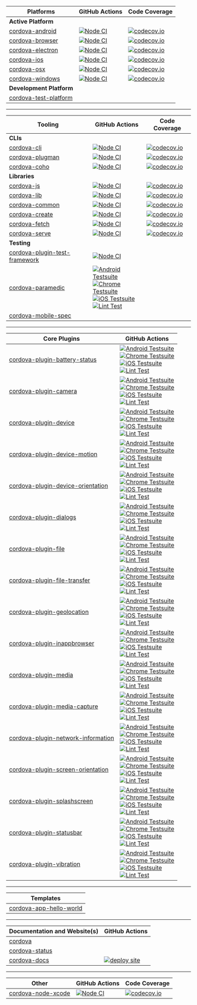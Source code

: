 <!-- This markdown was generated with http://cordova.betamo.de/cordova-status_markdown.php -->

| Platforms | GitHub Actions | Code Coverage |
| -- | -- | -- |
| **Active Platform** | | |
| [cordova-android](https://github.com/apache/cordova-android) | [![Node CI](https://github.com/apache/cordova-android/workflows/Node%20CI/badge.svg?branch=master)](https://github.com/apache/cordova-android/actions?query=branch%3Amaster) | [![codecov.io](https://codecov.io/github/apache/cordova-android/coverage.svg?branch=master)](https://codecov.io/github/apache/cordova-android?branch=master) |
| [cordova-browser](https://github.com/apache/cordova-browser) | [![Node CI](https://github.com/apache/cordova-browser/workflows/Node%20CI/badge.svg?branch=master)](https://github.com/apache/cordova-browser/actions?query=branch%3Amaster) | [![codecov.io](https://codecov.io/github/apache/cordova-browser/coverage.svg?branch=master)](https://codecov.io/github/apache/cordova-browser?branch=master) |
| [cordova-electron](https://github.com/apache/cordova-electron) | [![Node CI](https://github.com/apache/cordova-electron/workflows/Node%20CI/badge.svg?branch=master)](https://github.com/apache/cordova-electron/actions?query=branch%3Amaster) | [![codecov.io](https://codecov.io/github/apache/cordova-electron/coverage.svg?branch=master)](https://codecov.io/github/apache/cordova-electron?branch=master) |
| [cordova-ios](https://github.com/apache/cordova-ios) | [![Node CI](https://github.com/apache/cordova-ios/workflows/Node%20CI/badge.svg?branch=master)](https://github.com/apache/cordova-ios/actions?query=branch%3Amaster) | [![codecov.io](https://codecov.io/github/apache/cordova-ios/coverage.svg?branch=master)](https://codecov.io/github/apache/cordova-ios?branch=master) |
| [cordova-osx](https://github.com/apache/cordova-osx) | [![Node CI](https://github.com/apache/cordova-osx/workflows/Node%20CI/badge.svg?branch=master)](https://github.com/apache/cordova-osx/actions?query=branch%3Amaster) | [![codecov.io](https://codecov.io/github/apache/cordova-osx/coverage.svg?branch=master)](https://codecov.io/github/apache/cordova-osx?branch=master) |
| [cordova-windows](https://github.com/apache/cordova-windows) | [![Node CI](https://github.com/apache/cordova-windows/workflows/Node%20CI/badge.svg?branch=master)](https://github.com/apache/cordova-windows/actions?query=branch%3Amaster) | [![codecov.io](https://codecov.io/github/apache/cordova-windows/coverage.svg?branch=master)](https://codecov.io/github/apache/cordova-windows?branch=master) |
| **Development Platform** | | |
| [cordova-test-platform](https://github.com/apache/cordova-test-platform) | | |

<hr>

| Tooling | GitHub Actions | Code Coverage |
| -- | -- | -- |
| **CLIs** | | |
| [cordova-cli](https://github.com/apache/cordova-cli) | [![Node CI](https://github.com/apache/cordova-cli/workflows/Node%20CI/badge.svg?branch=master)](https://github.com/apache/cordova-cli/actions?query=branch%3Amaster) | [![codecov.io](https://codecov.io/github/apache/cordova-cli/coverage.svg?branch=master)](https://codecov.io/github/apache/cordova-cli?branch=master) |
| [cordova-plugman](https://github.com/apache/cordova-plugman) | [![Node CI](https://github.com/apache/cordova-plugman/actions/workflows/ci.yml/badge.svg)](https://github.com/apache/cordova-plugman/actions/workflows/ci.yml) | [![codecov.io](https://codecov.io/github/apache/cordova-plugman/coverage.svg?branch=master)](https://codecov.io/github/apache/cordova-plugman?branch=master) |
| [cordova-coho](https://github.com/apache/cordova-coho) | [![Node CI](https://github.com/apache/cordova-coho/workflows/Node%20CI/badge.svg?branch=master)](https://github.com/apache/cordova-coho/actions?query=branch%3Amaster) | [![codecov.io](https://codecov.io/github/apache/cordova-coho/coverage.svg?branch=master)](https://codecov.io/github/apache/cordova-coho?branch=master) |
| **Libraries** | | |
| [cordova-js](https://github.com/apache/cordova-js) | [![Node CI](https://github.com/apache/cordova-js/workflows/Node%20CI/badge.svg?branch=master)](https://github.com/apache/cordova-js/actions?query=branch%3Amaster) | [![codecov.io](https://codecov.io/github/apache/cordova-js/coverage.svg?branch=master)](https://codecov.io/github/apache/cordova-js?branch=master) |
| [cordova-lib](https://github.com/apache/cordova-lib) | [![Node CI](https://github.com/apache/cordova-lib/workflows/Node%20CI/badge.svg?branch=master)](https://github.com/apache/cordova-lib/actions?query=branch%3Amaster) | [![codecov.io](https://codecov.io/github/apache/cordova-lib/coverage.svg?branch=master)](https://codecov.io/github/apache/cordova-lib?branch=master) |
| [cordova-common](https://github.com/apache/cordova-common) | [![Node CI](https://github.com/apache/cordova-common/workflows/Node%20CI/badge.svg?branch=master)](https://github.com/apache/cordova-common/actions?query=branch%3Amaster) | [![codecov.io](https://codecov.io/github/apache/cordova-common/coverage.svg?branch=master)](https://codecov.io/github/apache/cordova-common?branch=master) |
| [cordova-create](https://github.com/apache/cordova-create) | [![Node CI](https://github.com/apache/cordova-create/workflows/Node%20CI/badge.svg?branch=master)](https://github.com/apache/cordova-create/actions?query=branch%3Amaster) | [![codecov.io](https://codecov.io/github/apache/cordova-create/coverage.svg?branch=master)](https://codecov.io/github/apache/cordova-create?branch=master) |
| [cordova-fetch](https://github.com/apache/cordova-fetch) | [![Node CI](https://github.com/apache/cordova-fetch/workflows/Node%20CI/badge.svg?branch=master)](https://github.com/apache/cordova-fetch/actions?query=branch%3Amaster) | [![codecov.io](https://codecov.io/github/apache/cordova-fetch/coverage.svg?branch=master)](https://codecov.io/github/apache/cordova-fetch?branch=master) |
| [cordova-serve](https://github.com/apache/cordova-serve) | [![Node CI](https://github.com/apache/cordova-serve/workflows/Node%20CI/badge.svg?branch=master)](https://github.com/apache/cordova-serve/actions?query=branch%3Amaster) | [![codecov.io](https://codecov.io/github/apache/cordova-serve/coverage.svg?branch=master)](https://codecov.io/github/apache/cordova-serve?branch=master) |
| **Testing** | | |
| [cordova-plugin-test-framework](https://github.com/apache/cordova-plugin-test-framework) | [![Node CI](https://github.com/apache/cordova-plugin-test-framework/workflows/Node%20CI/badge.svg?branch=master)](https://github.com/apache/cordova-plugin-test-framework/actions?query=branch%3Amaster) | |
| [cordova-paramedic](https://github.com/apache/cordova-paramedic) | [![Android Testsuite](https://github.com/apache/cordova-paramedic/actions/workflows/android.yml/badge.svg)](https://github.com/apache/cordova-paramedic/actions/workflows/android.yml)<br />[![Chrome Testsuite](https://github.com/apache/cordova-paramedic/actions/workflows/chrome.yml/badge.svg)](https://github.com/apache/cordova-paramedic/actions/workflows/chrome.yml)<br />[![iOS Testsuite](https://github.com/apache/cordova-paramedic/actions/workflows/ios.yml/badge.svg)](https://github.com/apache/cordova-paramedic/actions/workflows/ios.yml)<br />[![Lint Test](https://github.com/apache/cordova-paramedic/actions/workflows/lint.yml/badge.svg)](https://github.com/apache/cordova-paramedic/actions/workflows/lint.yml) | |
| [cordova-mobile-spec](https://github.com/apache/cordova-mobile-spec) | | |

<hr>

| Core Plugins | GitHub Actions |
| -- | -- |
| [cordova-plugin-battery-status](https://github.com/apache/cordova-plugin-battery-status) | [![Android Testsuite](https://github.com/apache/cordova-plugin-battery-status/actions/workflows/android.yml/badge.svg)](https://github.com/apache/cordova-plugin-battery-status/actions/workflows/android.yml)<br />[![Chrome Testsuite](https://github.com/apache/cordova-plugin-battery-status/actions/workflows/chrome.yml/badge.svg)](https://github.com/apache/cordova-plugin-battery-status/actions/workflows/chrome.yml)<br />[![iOS Testsuite](https://github.com/apache/cordova-plugin-battery-status/actions/workflows/ios.yml/badge.svg)](https://github.com/apache/cordova-plugin-battery-status/actions/workflows/ios.yml)<br />[![Lint Test](https://github.com/apache/cordova-plugin-battery-status/actions/workflows/lint.yml/badge.svg)](https://github.com/apache/cordova-plugin-battery-status/actions/workflows/lint.yml) |
| [cordova-plugin-camera](https://github.com/apache/cordova-plugin-camera) | [![Android Testsuite](https://github.com/apache/cordova-plugin-camera/actions/workflows/android.yml/badge.svg)](https://github.com/apache/cordova-plugin-camera/actions/workflows/android.yml)<br />[![Chrome Testsuite](https://github.com/apache/cordova-plugin-camera/actions/workflows/chrome.yml/badge.svg)](https://github.com/apache/cordova-plugin-camera/actions/workflows/chrome.yml)<br />[![iOS Testsuite](https://github.com/apache/cordova-plugin-camera/actions/workflows/ios.yml/badge.svg)](https://github.com/apache/cordova-plugin-camera/actions/workflows/ios.yml)<br />[![Lint Test](https://github.com/apache/cordova-plugin-camera/actions/workflows/lint.yml/badge.svg)](https://github.com/apache/cordova-plugin-camera/actions/workflows/lint.yml) |
| [cordova-plugin-device](https://github.com/apache/cordova-plugin-device) | [![Android Testsuite](https://github.com/apache/cordova-plugin-device/actions/workflows/android.yml/badge.svg)](https://github.com/apache/cordova-plugin-device/actions/workflows/android.yml)<br />[![Chrome Testsuite](https://github.com/apache/cordova-plugin-device/actions/workflows/chrome.yml/badge.svg)](https://github.com/apache/cordova-plugin-device/actions/workflows/chrome.yml)<br />[![iOS Testsuite](https://github.com/apache/cordova-plugin-device/actions/workflows/ios.yml/badge.svg)](https://github.com/apache/cordova-plugin-device/actions/workflows/ios.yml)<br />[![Lint Test](https://github.com/apache/cordova-plugin-device/actions/workflows/lint.yml/badge.svg)](https://github.com/apache/cordova-plugin-device/actions/workflows/lint.yml) |
| [cordova-plugin-device-motion](https://github.com/apache/cordova-plugin-device-motion) | [![Android Testsuite](https://github.com/apache/cordova-plugin-device-motion/actions/workflows/android.yml/badge.svg)](https://github.com/apache/cordova-plugin-device-motion/actions/workflows/android.yml)<br />[![Chrome Testsuite](https://github.com/apache/cordova-plugin-device-motion/actions/workflows/chrome.yml/badge.svg)](https://github.com/apache/cordova-plugin-device-motion/actions/workflows/chrome.yml)<br />[![iOS Testsuite](https://github.com/apache/cordova-plugin-device-motion/actions/workflows/ios.yml/badge.svg)](https://github.com/apache/cordova-plugin-device-motion/actions/workflows/ios.yml)<br />[![Lint Test](https://github.com/apache/cordova-plugin-device-motion/actions/workflows/lint.yml/badge.svg)](https://github.com/apache/cordova-plugin-device-motion/actions/workflows/lint.yml) |
| [cordova-plugin-device-orientation](https://github.com/apache/cordova-plugin-device-orientation) | [![Android Testsuite](https://github.com/apache/cordova-plugin-device-orientation/actions/workflows/android.yml/badge.svg)](https://github.com/apache/cordova-plugin-device-orientation/actions/workflows/android.yml)<br />[![Chrome Testsuite](https://github.com/apache/cordova-plugin-device-orientation/actions/workflows/chrome.yml/badge.svg)](https://github.com/apache/cordova-plugin-device-orientation/actions/workflows/chrome.yml)<br />[![iOS Testsuite](https://github.com/apache/cordova-plugin-device-orientation/actions/workflows/ios.yml/badge.svg)](https://github.com/apache/cordova-plugin-device-orientation/actions/workflows/ios.yml)<br />[![Lint Test](https://github.com/apache/cordova-plugin-device-orientation/actions/workflows/lint.yml/badge.svg)](https://github.com/apache/cordova-plugin-device-orientation/actions/workflows/lint.yml) |
| [cordova-plugin-dialogs](https://github.com/apache/cordova-plugin-dialogs) | [![Android Testsuite](https://github.com/apache/cordova-plugin-dialogs/actions/workflows/android.yml/badge.svg)](https://github.com/apache/cordova-plugin-dialogs/actions/workflows/android.yml)<br />[![Chrome Testsuite](https://github.com/apache/cordova-plugin-dialogs/actions/workflows/chrome.yml/badge.svg)](https://github.com/apache/cordova-plugin-dialogs/actions/workflows/chrome.yml)<br />[![iOS Testsuite](https://github.com/apache/cordova-plugin-dialogs/actions/workflows/ios.yml/badge.svg)](https://github.com/apache/cordova-plugin-dialogs/actions/workflows/ios.yml)<br />[![Lint Test](https://github.com/apache/cordova-plugin-dialogs/actions/workflows/lint.yml/badge.svg)](https://github.com/apache/cordova-plugin-dialogs/actions/workflows/lint.yml) |
| [cordova-plugin-file](https://github.com/apache/cordova-plugin-file) | [![Android Testsuite](https://github.com/apache/cordova-plugin-file/actions/workflows/android.yml/badge.svg)](https://github.com/apache/cordova-plugin-file/actions/workflows/android.yml)<br />[![Chrome Testsuite](https://github.com/apache/cordova-plugin-file/actions/workflows/chrome.yml/badge.svg)](https://github.com/apache/cordova-plugin-file/actions/workflows/chrome.yml)<br />[![iOS Testsuite](https://github.com/apache/cordova-plugin-file/actions/workflows/ios.yml/badge.svg)](https://github.com/apache/cordova-plugin-file/actions/workflows/ios.yml)<br />[![Lint Test](https://github.com/apache/cordova-plugin-file/actions/workflows/lint.yml/badge.svg)](https://github.com/apache/cordova-plugin-file/actions/workflows/lint.yml) |
| [cordova-plugin-file-transfer](https://github.com/apache/cordova-plugin-file-transfer) | [![Android Testsuite](https://github.com/apache/cordova-plugin-file-transfer/actions/workflows/android.yml/badge.svg)](https://github.com/apache/cordova-plugin-file-transfer/actions/workflows/android.yml)<br />[![Chrome Testsuite](https://github.com/apache/cordova-plugin-file-transfer/actions/workflows/chrome.yml/badge.svg)](https://github.com/apache/cordova-plugin-file-transfer/actions/workflows/chrome.yml)<br />[![iOS Testsuite](https://github.com/apache/cordova-plugin-file-transfer/actions/workflows/ios.yml/badge.svg)](https://github.com/apache/cordova-plugin-file-transfer/actions/workflows/ios.yml)<br />[![Lint Test](https://github.com/apache/cordova-plugin-file-transfer/actions/workflows/lint.yml/badge.svg)](https://github.com/apache/cordova-plugin-file-transfer/actions/workflows/lint.yml) |
| [cordova-plugin-geolocation](https://github.com/apache/cordova-plugin-geolocation) | [![Android Testsuite](https://github.com/apache/cordova-plugin-geolocation/actions/workflows/android.yml/badge.svg)](https://github.com/apache/cordova-plugin-geolocation/actions/workflows/android.yml)<br />[![Chrome Testsuite](https://github.com/apache/cordova-plugin-geolocation/actions/workflows/chrome.yml/badge.svg)](https://github.com/apache/cordova-plugin-geolocation/actions/workflows/chrome.yml)<br />[![iOS Testsuite](https://github.com/apache/cordova-plugin-geolocation/actions/workflows/ios.yml/badge.svg)](https://github.com/apache/cordova-plugin-geolocation/actions/workflows/ios.yml)<br />[![Lint Test](https://github.com/apache/cordova-plugin-geolocation/actions/workflows/lint.yml/badge.svg)](https://github.com/apache/cordova-plugin-geolocation/actions/workflows/lint.yml) |
| [cordova-plugin-inappbrowser](https://github.com/apache/cordova-plugin-inappbrowser) | [![Android Testsuite](https://github.com/apache/cordova-plugin-inappbrowser/actions/workflows/android.yml/badge.svg)](https://github.com/apache/cordova-plugin-inappbrowser/actions/workflows/android.yml)<br />[![Chrome Testsuite](https://github.com/apache/cordova-plugin-inappbrowser/actions/workflows/chrome.yml/badge.svg)](https://github.com/apache/cordova-plugin-inappbrowser/actions/workflows/chrome.yml)<br />[![iOS Testsuite](https://github.com/apache/cordova-plugin-inappbrowser/actions/workflows/ios.yml/badge.svg)](https://github.com/apache/cordova-plugin-inappbrowser/actions/workflows/ios.yml)<br />[![Lint Test](https://github.com/apache/cordova-plugin-inappbrowser/actions/workflows/lint.yml/badge.svg)](https://github.com/apache/cordova-plugin-inappbrowser/actions/workflows/lint.yml) |
| [cordova-plugin-media](https://github.com/apache/cordova-plugin-media) | [![Android Testsuite](https://github.com/apache/cordova-plugin-media/actions/workflows/android.yml/badge.svg)](https://github.com/apache/cordova-plugin-media/actions/workflows/android.yml)<br />[![Chrome Testsuite](https://github.com/apache/cordova-plugin-media/actions/workflows/chrome.yml/badge.svg)](https://github.com/apache/cordova-plugin-media/actions/workflows/chrome.yml)<br />[![iOS Testsuite](https://github.com/apache/cordova-plugin-media/actions/workflows/ios.yml/badge.svg)](https://github.com/apache/cordova-plugin-media/actions/workflows/ios.yml)<br />[![Lint Test](https://github.com/apache/cordova-plugin-media/actions/workflows/lint.yml/badge.svg)](https://github.com/apache/cordova-plugin-media/actions/workflows/lint.yml) |
| [cordova-plugin-media-capture](https://github.com/apache/cordova-plugin-media-capture) | [![Android Testsuite](https://github.com/apache/cordova-plugin-media-capture/actions/workflows/android.yml/badge.svg)](https://github.com/apache/cordova-plugin-media-capture/actions/workflows/android.yml)<br />[![Chrome Testsuite](https://github.com/apache/cordova-plugin-media-capture/actions/workflows/chrome.yml/badge.svg)](https://github.com/apache/cordova-plugin-media-capture/actions/workflows/chrome.yml)<br />[![iOS Testsuite](https://github.com/apache/cordova-plugin-media-capture/actions/workflows/ios.yml/badge.svg)](https://github.com/apache/cordova-plugin-media-capture/actions/workflows/ios.yml)<br />[![Lint Test](https://github.com/apache/cordova-plugin-media-capture/actions/workflows/lint.yml/badge.svg)](https://github.com/apache/cordova-plugin-media-capture/actions/workflows/lint.yml) |
| [cordova-plugin-network-information](https://github.com/apache/cordova-plugin-network-information) | [![Android Testsuite](https://github.com/apache/cordova-plugin-network-information/actions/workflows/android.yml/badge.svg)](https://github.com/apache/cordova-plugin-network-information/actions/workflows/android.yml)<br />[![Chrome Testsuite](https://github.com/apache/cordova-plugin-network-information/actions/workflows/chrome.yml/badge.svg)](https://github.com/apache/cordova-plugin-network-information/actions/workflows/chrome.yml)<br />[![iOS Testsuite](https://github.com/apache/cordova-plugin-network-information/actions/workflows/ios.yml/badge.svg)](https://github.com/apache/cordova-plugin-network-information/actions/workflows/ios.yml)<br />[![Lint Test](https://github.com/apache/cordova-plugin-network-information/actions/workflows/lint.yml/badge.svg)](https://github.com/apache/cordova-plugin-network-information/actions/workflows/lint.yml) |
| [cordova-plugin-screen-orientation](https://github.com/apache/cordova-plugin-screen-orientation) | [![Android Testsuite](https://github.com/apache/cordova-plugin-screen-orientation/actions/workflows/android.yml/badge.svg)](https://github.com/apache/cordova-plugin-screen-orientation/actions/workflows/android.yml)<br />[![Chrome Testsuite](https://github.com/apache/cordova-plugin-screen-orientation/actions/workflows/chrome.yml/badge.svg)](https://github.com/apache/cordova-plugin-screen-orientation/actions/workflows/chrome.yml)<br />[![iOS Testsuite](https://github.com/apache/cordova-plugin-screen-orientation/actions/workflows/ios.yml/badge.svg)](https://github.com/apache/cordova-plugin-screen-orientation/actions/workflows/ios.yml)<br />[![Lint Test](https://github.com/apache/cordova-plugin-screen-orientation/actions/workflows/lint.yml/badge.svg)](https://github.com/apache/cordova-plugin-screen-orientation/actions/workflows/lint.yml) |
| [cordova-plugin-splashscreen](https://github.com/apache/cordova-plugin-splashscreen) | [![Android Testsuite](https://github.com/apache/cordova-plugin-splashscreen/actions/workflows/android.yml/badge.svg)](https://github.com/apache/cordova-plugin-splashscreen/actions/workflows/android.yml)<br />[![Chrome Testsuite](https://github.com/apache/cordova-plugin-splashscreen/actions/workflows/chrome.yml/badge.svg)](https://github.com/apache/cordova-plugin-splashscreen/actions/workflows/chrome.yml)<br />[![iOS Testsuite](https://github.com/apache/cordova-plugin-splashscreen/actions/workflows/ios.yml/badge.svg)](https://github.com/apache/cordova-plugin-splashscreen/actions/workflows/ios.yml)<br />[![Lint Test](https://github.com/apache/cordova-plugin-splashscreen/actions/workflows/lint.yml/badge.svg)](https://github.com/apache/cordova-plugin-splashscreen/actions/workflows/lint.yml) |
| [cordova-plugin-statusbar](https://github.com/apache/cordova-plugin-statusbar) | [![Android Testsuite](https://github.com/apache/cordova-plugin-statusbar/actions/workflows/android.yml/badge.svg)](https://github.com/apache/cordova-plugin-statusbar/actions/workflows/android.yml)<br />[![Chrome Testsuite](https://github.com/apache/cordova-plugin-statusbar/actions/workflows/chrome.yml/badge.svg)](https://github.com/apache/cordova-plugin-statusbar/actions/workflows/chrome.yml)<br />[![iOS Testsuite](https://github.com/apache/cordova-plugin-statusbar/actions/workflows/ios.yml/badge.svg)](https://github.com/apache/cordova-plugin-statusbar/actions/workflows/ios.yml)<br />[![Lint Test](https://github.com/apache/cordova-plugin-statusbar/actions/workflows/lint.yml/badge.svg)](https://github.com/apache/cordova-plugin-statusbar/actions/workflows/lint.yml) |
| [cordova-plugin-vibration](https://github.com/apache/cordova-plugin-vibration) | [![Android Testsuite](https://github.com/apache/cordova-plugin-vibration/actions/workflows/android.yml/badge.svg)](https://github.com/apache/cordova-plugin-vibration/actions/workflows/android.yml)<br />[![Chrome Testsuite](https://github.com/apache/cordova-plugin-vibration/actions/workflows/chrome.yml/badge.svg)](https://github.com/apache/cordova-plugin-vibration/actions/workflows/chrome.yml)<br />[![iOS Testsuite](https://github.com/apache/cordova-plugin-vibration/actions/workflows/ios.yml/badge.svg)](https://github.com/apache/cordova-plugin-vibration/actions/workflows/ios.yml)<br />[![Lint Test](https://github.com/apache/cordova-plugin-vibration/actions/workflows/lint.yml/badge.svg)](https://github.com/apache/cordova-plugin-vibration/actions/workflows/lint.yml) |

<hr>

| Templates |
| -- |
| [cordova-app-hello-world](https://github.com/apache/cordova-app-hello-world) |

<hr>

| Documentation and Website(s) | GitHub Actions |
| -- | -- |
| [cordova](https://github.com/apache/cordova) | |
| [cordova-status](https://github.com/apache/cordova-status) | |
| [cordova-docs](https://github.com/apache/cordova-docs) | [![deploy site](https://github.com/apache/cordova-docs/actions/workflows/deploy.yml/badge.svg)](https://github.com/apache/cordova-docs/actions/workflows/deploy.yml) |

<hr>

| Other | GitHub Actions | Code Coverage |
| -- | -- | -- |
| [cordova-node-xcode](https://github.com/apache/cordova-node-xcode) | [![Node CI](https://github.com/apache/cordova-node-xcode/workflows/Node%20CI/badge.svg?branch=master)](https://github.com/apache/cordova-node-xcode/actions?query=branch%3Amaster) | [![codecov.io](https://codecov.io/github/apache/cordova-node-xcode/coverage.svg?branch=master)](https://codecov.io/github/apache/cordova-node-xcode?branch=master) |
